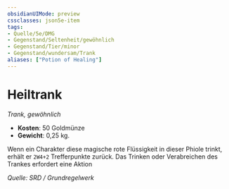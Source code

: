 ```yaml
---
obsidianUIMode: preview
cssclasses: json5e-item
tags:
- Quelle/5e/DMG
- Gegenstand/Seltenheit/gewöhnlich
- Gegenstand/Tier/minor
- Gegenstand/wundersam/Trank
aliases: ["Potion of Healing"]
---
```

# Heiltrank
*Trank, gewöhnlich*  

- **Kosten**: 50 Goldmünze
- **Gewicht**: 0,25 kg.

Wenn ein Charakter diese magische rote Flüssigkeit in dieser Phiole trinkt, erhält er `2W4+2` Trefferpunkte zurück. Das Trinken oder Verabreichen des Trankes erfordert eine Aktion

*Quelle: SRD / Grundregelwerk*